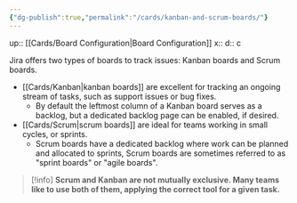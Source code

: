 ```yaml
---
{"dg-publish":true,"permalink":"/cards/kanban-and-scrum-boards/"}
---
```


up:: [[Cards/Board Configuration\|Board Configuration]] 
x:: 
d:: c

Jira offers two types of boards to track issues: Kanban boards and Scrum boards. 
- [[Cards/Kanban\|kanban boards]] are excellent for tracking an ongoing stream of tasks, such as support issues or bug fixes.  
	- By default the leftmost column of a Kanban board serves as a backlog, but a dedicated backlog page can be enabled, if desired.
- [[Cards/Scrum\|scrum boards]] are ideal for teams working in small cycles, or sprints. 
	- Scrum boards have a dedicated backlog where work can be planned and allocated to sprints, Scrum boards are sometimes referred to as "sprint boards" or "agile boards".

>[!info]
>**Scrum and Kanban are not mutually exclusive. Many teams like to use both of them, applying the correct tool for a given task.**

